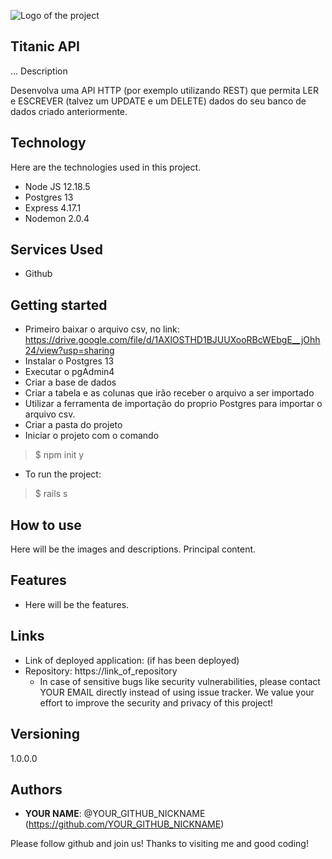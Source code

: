 ![Logo of the project](https://walde.co/wp-content/uploads/2016/09/nodejs_logo.png)
 
## Titanic API
... Description

 Desenvolva uma API HTTP (por exemplo utilizando REST) que permita LER e ESCREVER (talvez um UPDATE e um DELETE) dados do seu banco de dados criado anteriormente.
 
## Technology 
 
Here are the technologies used in this project.
 
* Node JS 12.18.5
* Postgres 13
* Express 4.17.1
* Nodemon 2.0.4

  
## Services Used
 
* Github

  
## Getting started
 
* Primeiro baixar o arquivo csv, no link: 
https://drive.google.com/file/d/1AXlOSTHD1BJUUXooRBcWEbgE__jOhh24/view?usp=sharing
* Instalar o Postgres 13
* Executar o pgAdmin4
* Criar a base de dados
* Criar a tabela e as colunas que irão receber o arquivo a ser importado
* Utilizar a ferramenta de importação do proprio Postgres para importar o arquivo csv.
* Criar a pasta do projeto
* Iniciar o projeto com o comando
>    $ npm init y
* To run the project:
>    $ rails s
 
## How to use
 
Here will be the images and descriptions. Principal content.
 
 
## Features
 
  - Here will be the features.
 
 
## Links
 
  - Link of deployed application: (if has been deployed)
  - Repository: https://link_of_repository
    - In case of sensitive bugs like security vulnerabilities, please contact
      YOUR EMAIL directly instead of using issue tracker. We value your effort
      to improve the security and privacy of this project!
 
 
## Versioning
 
1.0.0.0
 
 
## Authors
 
* **YOUR NAME**: @YOUR_GITHUB_NICKNAME (https://github.com/YOUR_GITHUB_NICKNAME)
 
 
Please follow github and join us!
Thanks to visiting me and good coding!
